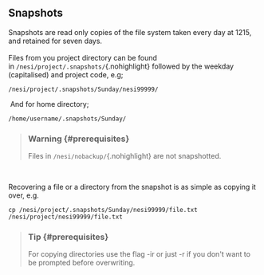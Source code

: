 Snapshots
---------

Snapshots are read only copies of the file system taken every day at
1215, and retained for seven days.\
\
Files from you project directory can be found
in `/nesi/project/.snapshots/`{.nohighlight} followed by the weekday
(capitalised) and project code, e.g;

``` {.nohighlight}
/nesi/project/.snapshots/Sunday/nesi99999/
```

 And for home directory;

``` {.nohighlight}
/home/username/.snapshots/Sunday/
```

> ### Warning {#prerequisites}
>
> Files in `/nesi/nobackup/`{.nohighlight} are not snapshotted.

 

Recovering a file or a directory from the snapshot is as simple as
copying it over, e.g.

``` {.nohighlight}
cp /nesi/project/.snapshots/Sunday/nesi99999/file.txt /nesi/project/nesi99999/file.txt
```

> ### Tip {#prerequisites}
>
> For copying directories use the flag -ir or just -r if you don\'t want
> to be prompted before overwriting.
